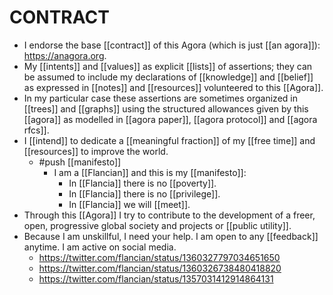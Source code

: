 # CONTRACT
- I endorse the base [[contract]] of this Agora (which is just [[an agora]]): https://anagora.org.
- My [[intents]] and [[values]] as explicit [[lists]] of assertions; they can be assumed to include my declarations of [[knowledge]] and [[belief]] as expressed in [[notes]] and [[resources]] volunteered to this [[Agora]].
- In my particular case these assertions are sometimes organized in [[trees]] and [[graphs]] using the structured allowances given by this [[agora]] as modelled in [[agora paper]], [[agora protocol]] and [[agora rfcs]].
- I [[intend]] to dedicate a [[meaningful fraction]] of my [[free time]] and [[resources]] to improve the world.
	- #push [[manifesto]]
		- I am a [[Flancian]] and this is my [[manifesto]]:
			- In [[Flancia]] there is no [[poverty]].
			- In [[Flancia]] there is no [[privilege]].
			- In [[Flancia]] we will [[meet]].
- Through this [[Agora]] I try to contribute to the development of a freer, open, progressive global society and projects or [[public utility]].
- Because I am unskillful, I need your help. I am open to any [[feedback]] anytime. I am active on social media.
	- https://twitter.com/flancian/status/1360327797034651650
	- https://twitter.com/flancian/status/1360326738480418820
	- https://twitter.com/flancian/status/1357031412914864131
